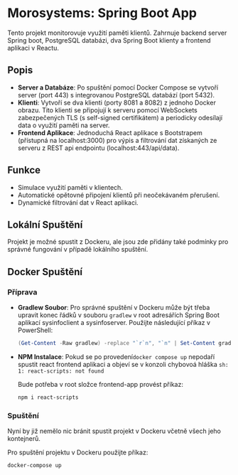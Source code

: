 # Morosystems: Spring Boot App

Tento projekt monitorovuje využití paměti klientů. Zahrnuje backend server Spring boot, PostgreSQL databázi, dva Spring Boot klienty a frontend aplikaci v Reactu.

## Popis

- **Server a Databáze**: Po spuštění pomocí Docker Compose se vytvoří server (port 443) s integrovanou PostgreSQL databází (port 5432).
- **Klienti**: Vytvoří se dva klienti (porty 8081 a 8082) z jednoho Docker obrazu. Tito klienti se připojují k serveru pomocí WebSockets zabezpečených TLS (s self-signed certifikátem) a periodicky odesílají data o využití paměti na server.
- **Frontend Aplikace**: Jednoduchá React aplikace s Bootstrapem (přístupná na localhost:3000) pro výpis a filtrování dat získaných ze serveru z REST api endpointu (localhost:443/api/data).

## Funkce

- Simulace využití paměti v klientech.
- Automatické opětovné připojení klientů při neočekávaném přerušení.
- Dynamické filtrování dat v React aplikaci.

## Lokální Spuštění

Projekt je možné spustit z Dockeru, ale jsou zde přidány také podmínky pro správné fungování v případě lokálního spuštění.

## Docker Spuštění

### Příprava
- **Gradlew Soubor**: Pro správné spuštění v Dockeru může být třeba upravit konec řádků v souboru `gradlew` v root adresářích Spring Boot aplikací sysinfoclient a sysinfoserver. Použijte následující příkaz v PowerShell:

  ```powershell
  (Get-Content -Raw gradlew) -replace "`r`n", "`n" | Set-Content gradlew

- **NPM Instalace**:
Pokud se po provedení```docker compose up```
nepodaří spustit react frontend aplikaci a objeví se v konzoli chybovoá hláška 
```sh: 1: react-scripts: not found```

    Bude potřeba v root složce frontend-app provést příkaz:

    ```bash
    npm i react-scripts
    ```

### Spuštění
Nyní by již nemělo nic bránit spustit projekt v Dockeru včetně všech jeho kontejnerů.

Pro spuštění projektu v Dockeru použijte příkaz:

```bash
docker-compose up
```